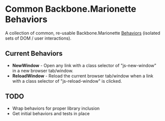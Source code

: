 # Common Backbone.Marionette Behaviors

A collection of common, re-usable Backbone.Marionette  [Behaviors](http://marionettejs.com/docs/v2.3.0/marionette.behavior.html) (isolated sets of DOM / user interactions).

## Current Behaviors

- **NewWindow** - Open any link with a class selector of "js-new-window" in a new browser tab/window.
- **ReloadWindow** - Reload the current browser tab/window when a link with a class selector of "js-reload-window" is clicked.

## TODO

- Wrap behaviors for proper library inclusion
- Get initial behaviors and tests in place
